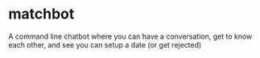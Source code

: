 # matchbot
A command line chatbot where you can have a conversation, get to know each other, and see you can setup a date (or get rejected)
